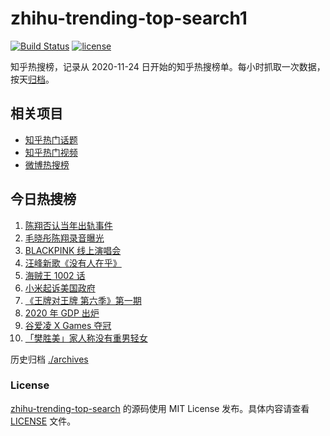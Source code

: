 # zhihu-trending-top-search1

[![Build Status](https://github.com/justjavac/zhihu-trending-top-search/workflows/ci/badge.svg?branch=main)](https://github.com/justjavac/zhihu-trending-top-search/actions)
[![license](https://img.shields.io/github/license/justjavac/zhihu-trending-top-search)](https://github.com/justjavac/zhihu-trending-top-search/blob/main/LICENSE)

知乎热搜榜，记录从 2020-11-24 日开始的知乎热搜榜单。每小时抓取一次数据，按天[归档](./archives)。

## 相关项目

- [知乎热门话题](https://github.com/justjavac/zhihu-trending-hot-questions)
- [知乎热门视频](https://github.com/justjavac/zhihu-trending-hot-video)
- [微博热搜榜](https://github.com/justjavac/weibo-trending-hot-search)

## 今日热搜榜

<!-- BEGIN -->
<!-- 最后更新时间 Mon Feb 01 2021 07:26:37 GMT+0800 (CST) -->
1. [陈翔否认当年出轨事件](https://www.zhihu.com/search?q=陈翔)
1. [毛晓彤陈翔录音曝光](https://www.zhihu.com/search?q=毛晓彤陈翔录音)
1. [BLACKPINK 线上演唱会](https://www.zhihu.com/search?q=blackpink)
1. [汪峰新歌《没有人在乎》](https://www.zhihu.com/search?q=汪峰新歌)
1. [海贼王 1002 话](https://www.zhihu.com/search?q=海贼王)
1. [小米起诉美国政府](https://www.zhihu.com/search?q=小米)
1. [《王牌对王牌 第六季》第一期](https://www.zhihu.com/search?q=王牌对王牌)
1. [2020 年 GDP 出炉](https://www.zhihu.com/search?q=2020gdp)
1. [谷爱凌 X Games 夺冠](https://www.zhihu.com/search?q=谷爱凌)
1. [「樊胜美」家人称没有重男轻女](https://www.zhihu.com/search?q=现实版樊胜美)
<!-- END -->

历史归档 [./archives](./archives)

### License

[zhihu-trending-top-search](https://github.com/justjavac/zhihu-trending-top-search) 的源码使用 MIT License 发布。具体内容请查看 [LICENSE](./LICENSE) 文件。
